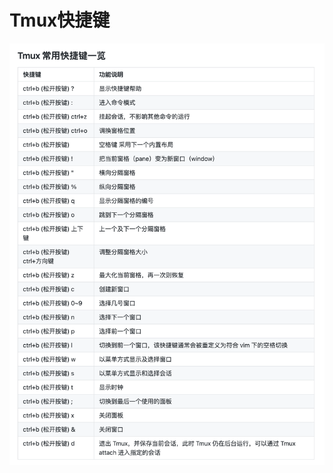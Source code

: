 # Tmux快捷键

![tmux keybord](https://raw.githubusercontent.com/aierx/images/master/202401151333360.png)